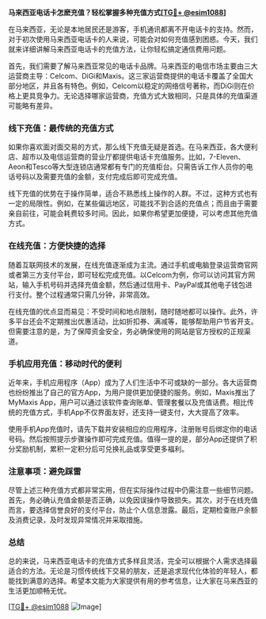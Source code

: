 **马来西亚电话卡怎麽充值？轻松掌握多种充值方式[[TG💪+ @esim1088](https://t.me/s/esim1088)]**

在马来西亚，无论是本地居民还是游客，手机通讯都离不开电话卡的支持。然而，对于初次使用马来西亚电话卡的人来说，可能会对如何充值感到困惑。今天，我们就来详细讲解马来西亚电话卡的充值方法，让你轻松搞定通信费用问题。

首先，我们需要了解马来西亚常见的电话卡品牌。马来西亚的电信市场主要由三大运营商主导：Celcom、DiGi和Maxis。这三家运营商提供的电话卡覆盖了全国大部分地区，并且各有特色。例如，Celcom以稳定的网络信号著称，而DiGi则在价格上更具竞争力。无论选择哪家运营商，充值方式大致相同，只是具体的充值渠道可能略有差异。

### 线下充值：最传统的充值方式

如果你喜欢面对面交易的方式，那么线下充值无疑是首选。在马来西亚，各大便利店、超市以及电信运营商的营业厅都提供电话卡充值服务。比如，7-Eleven、Aeon和Tesco等大型连锁店通常都有专门的充值柜台。只需告诉工作人员你的电话号码以及需要充值的金额，支付完成后即可完成充值。

线下充值的优势在于操作简单，适合不熟悉线上操作的人群。不过，这种方式也有一定的局限性。例如，在某些偏远地区，可能找不到合适的充值点；而且由于需要亲自前往，可能会耗费较多时间。因此，如果你希望更加便捷，可以考虑其他充值方式。

### 在线充值：方便快捷的选择

随着互联网技术的发展，在线充值逐渐成为主流。通过手机或电脑登录运营商官网或者第三方支付平台，即可轻松完成充值。以Celcom为例，你可以访问其官方网站，输入手机号码并选择充值金额，然后通过信用卡、PayPal或其他电子钱包进行支付。整个过程通常只需几分钟，非常高效。

在线充值的优点显而易见：不受时间和地点限制，随时随地都可以操作。此外，许多平台还会不定期推出优惠活动，比如折扣券、满减等，能够帮助用户节省开支。但需要注意的是，为了保障资金安全，务必确保使用的网站是官方授权的正规渠道。

### 手机应用充值：移动时代的便利

近年来，手机应用程序（App）成为了人们生活中不可或缺的一部分。各大运营商也纷纷推出了自己的官方App，为用户提供更加便捷的服务。例如，Maxis推出了MyMaxis App，用户可以通过该软件查询账单、管理套餐以及充值话费。相比传统的充值方式，手机App不仅界面友好，还支持一键支付，大大提高了效率。

使用手机App充值时，请先下载并安装相应的应用程序，注册账号后绑定你的电话号码。然后按照提示步骤操作即可完成充值。值得一提的是，部分App还提供了积分奖励机制，累积一定积分后可兑换礼品或享受更多福利。

### 注意事项：避免踩雷

尽管上述三种充值方式都非常实用，但在实际操作过程中仍需注意一些细节问题。首先，务必确认充值金额是否正确，以免因误操作导致损失。其次，对于在线充值而言，要选择信誉良好的支付平台，防止个人信息泄露。最后，定期检查账户余额及消费记录，及时发现异常情况并采取措施。

### 总结

总的来说，马来西亚电话卡的充值方式多样且灵活，完全可以根据个人需求选择最适合的方法。无论是习惯传统线下交易的朋友，还是追求现代化体验的年轻人，都能找到满意的选择。希望本文能为大家提供有用的参考信息，让大家在马来西亚的生活更加顺畅无忧。

[[TG💪+ @esim1088](https://t.me/s/esim1088) ![Image](https://i.postimg.cc/4NQfJmqS/Snipaste-2025-05-13-00-14-12.png)]
